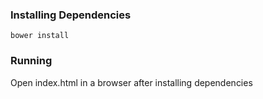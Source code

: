 ### Installing Dependencies
``bower install``

### Running
Open index.html in a browser after installing dependencies